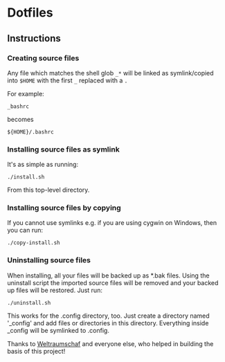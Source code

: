# Dotfiles

## Instructions
### Creating source files

Any file which matches the shell glob `_*` will be linked as symlink/copied into `$HOME` 
with the first `_`  replaced with a `.`

For example:

    _bashrc

becomes

    ${HOME}/.bashrc

### Installing source files as symlink
It's as simple as running:

    ./install.sh

From this top-level directory.

### Installing source files by copying
If you cannot use symlinks e.g. if you are using cygwin on Windows, then you can run:

    ./copy-install.sh

### Uninstalling source files
When installing, all your files will be backed up as *.bak files. Using the uninstall
script the imported source files will be removed and your backed up files will be 
restored. Just run:

    ./uninstall.sh

This works for the .config directory, too. Just create a directory named '_config' 
and add files or directories in this directory. Everything inside _config will be 
symlinked to .config.

Thanks to [Weltraumschaf](https://github.com/Weltraumschaf) and everyone else, who 
helped in building the basis of this project!